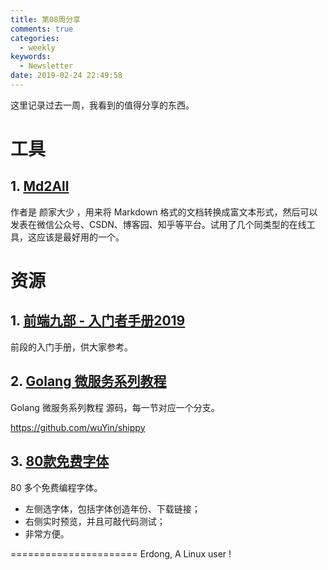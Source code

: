 ```yaml
---
title: 第08周分享
comments: true
categories:
  - weekly
keywords:
  - Newsletter
date: 2019-02-24 22:49:58
---
```


这里记录过去一周，我看到的值得分享的东西。


<!--more-->

# 工具

## 1. [Md2All](http://md.aclickall.com)

作者是 颜家大少 ，用来将 Markdown 格式的文档转换成富文本形式，然后可以发表在微信公众号、CSDN、博客园、知乎等平台。试用了几个同类型的在线工具，这应该是最好用的一个。

# 资源

## 1. [前端九部 - 入门者手册2019](https://www.yuque.com/fe9/basic)

前段的入门手册，供大家参考。

## 2. [Golang 微服务系列教程](https://wuyin.io/tags/微服务/)

Golang 微服务系列教程 源码，每一节对应一个分支。

https://github.com/wuYin/shippy

## 3. [80款免费字体](https://app.programmingfonts.org/#source-code-pro)
80 多个免费编程字体。
* 左侧选字体，包括字体创造年份、下载链接；
* 右侧实时预览，并且可敲代码测试；
* 非常方便。






======================
Erdong, A Linux user !
